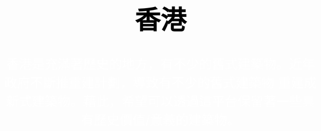 <style>
body {
  background-image: url('429EA0F6-F280-4D32-8A09-2B69D351C8CC.jpeg');
  background-repeat: no-repeat;
  background-attachment: fixed; 
  background-size: 100% 100%;
}
</style>

<html>
<head><style>
body {
text-align: center;
color: black;
font-size: 35px;
}
</style>
</head>
<body>
<h1>香港</h1>
<p style="color:White;">香港是充滿著歷史的地方，有不少的舊式建築物。近年政府不斷推重建計劃，導致有不少的舊式建築物
重建成新式建築物。藉此，希望可以透過這平台保留著一些具有歷史價值/意義的建築物。</p>
</body>
</html>












